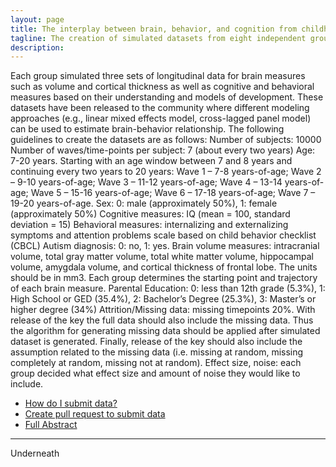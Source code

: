 ```yaml
---
layout: page
title: The interplay between brain, behavior, and cognition from childhood to adulthood
tagline: The creation of simulated datasets from eight independent groups worldwide
description: 
---
```


Each group simulated three sets of longitudinal data for brain measures such as volume and cortical thickness as well as cognitive and behavioral measures based on their understanding and models of development. These datasets have been released to the community where different modeling approaches (e.g., linear mixed effects model, cross-lagged panel model) can be used to estimate brain-behavior relationship. 
The following guidelines to create the datasets are as follows:
Number of subjects: 10000
Number of waves/time-points per subject: 7 (about every two years)
Age: 7-20 years. Starting with an age window between 7 and 8 years and continuing every two years to 20 years: Wave 1 – 7-8 years-of-age; Wave 2 – 9-10 years-of-age; Wave 3 – 11-12 years-of-age; Wave 4 – 13-14 years-of-age; Wave 5 – 15-16 years-of-age; Wave 6 – 17-18 years-of-age; Wave 7 – 19-20 years-of-age. 
Sex: 0: male (approximately 50%), 1: female (approximately 50%)
Cognitive measures: IQ (mean = 100, standard deviation = 15)
Behavioral measures: internalizing and externalizing symptoms and attention problems scale based on child behavior checklist (CBCL)
Autism diagnosis: 0: no, 1: yes. 
Brain volume measures: intracranial volume, total gray matter volume, total white matter volume, hippocampal volume, amygdala volume, and cortical thickness of frontal lobe. The units should be in mm3. Each group determines the starting point and trajectory of each brain measure. 
Parental Education: 0: less than 12th grade (5.3%), 1: High School or GED (35.4%), 2: Bachelor’s Degree (25.3%), 3: Master’s or higher degree (34%)
Attrition/Missing data: missing timepoints 20%. With release of the key the full data should also include the missing data. Thus the algorithm for generating missing data should be applied after simulated dataset is generated. Finally, release of the key should also include the assumption related to the missing data (i.e. missing at random, missing completely at random, missing not at random). 
Effect size, noise: each group decided what effect size and amount of noise they would like to include. 

- [How do I submit data?](pages/tutorial.md)
- [Create pull request to submit data](https://github.com/dmoracze/test.github.io/pulls)
- [Full Abstract](pages/full_abstract.md)

---

Underneath
